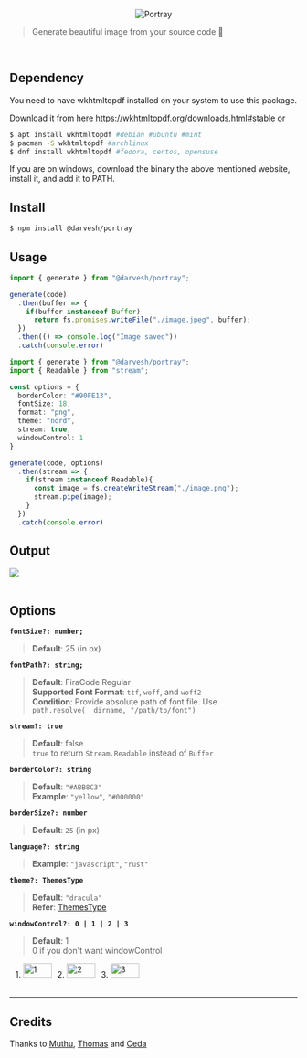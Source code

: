 <p align="center">
  <img src="https://img.techpowerup.org/201102/logo402.png" alt="Portray"/>
</p>


> Generate beautiful image from your source code :night_with_stars:

<br/>

## Dependency

  You need to have wkhtmltopdf installed on your system to use this package. 
  
  Download it from here https://wkhtmltopdf.org/downloads.html#stable or
  ```sh
  $ apt install wkhtmltopdf #debian #ubuntu #mint
  $ pacman -S wkhtmltopdf #archlinux
  $ dnf install wkhtmltopdf #fedora, centos, opensuse
  ```
  If you are on windows, download the binary the above mentioned website, install it, and add it to PATH.


## Install

```sh
$ npm install @darvesh/portray
```

## Usage

```TypeScript
import { generate } from "@darvesh/portray";

generate(code)
  .then(buffer => {
    if(buffer instanceof Buffer) 
      return fs.promises.writeFile("./image.jpeg", buffer);
  })
  .then(() => console.log("Image saved"))
  .catch(console.error)

```

```TypeScript
import { generate } from "@darvesh/portray";
import { Readable } from "stream";

const options = {
  borderColor: "#90FE13",
  fontSize: 18,
  format: "png",
  theme: "nord",
  stream: true,
  windowControl: 1
}

generate(code, options)
  .then(stream => {
    if(stream instanceof Readable){
      const image = fs.createWriteStream("./image.png");
      stream.pipe(image); 
    }
  })
  .catch(console.error)

```
## Output
<img src="https://img.techpowerup.org/201102/default.jpg"/>
<br /><br />

## Options

**`fontSize?: number;`**
> **Default**: 25  (in px)

**`fontPath?: string;`**
> **Default**: FiraCode Regular\
> **Supported Font Format**: `ttf`, `woff`, and `woff2`\
> **Condition**: Provide absolute path of font file. Use `path.resolve(__dirname, "/path/to/font")`

**`stream?: true`**
> **Default**: false\
> `true` to return `Stream.Readable` instead of `Buffer`

**`borderColor?: string`**
> **Default**: `"#ABB8C3"`\
> **Example**: `"yellow"`, `"#000000"`

**`borderSize?: number`**
> **Default**: `25` (in px)

**`language?: string`**
> **Example**: `"javascript"`, `"rust"`

**`theme?: ThemesType`**
> **Default**: `"dracula"`\
> **Refer**: [ThemesType](https://github.com/darvesh/portray/blob/master/src/template/cssTheme.ts)

**`windowControl?: 0 | 1 | 2 | 3`**
> **Default**: 1\
> 0 if you don't want windowControl 
<div style="display: flex;">
  <span style="margin-left: 10px;"> 
    1. <img src="https://img.techpowerup.org/201102/windowcontrol1.png" height="25px" width="50px" alt="1"/> 
  </span>
  <span style="margin-left: 10px;"> 
    2. <img src="https://img.techpowerup.org/201102/windowcontrol2.png" height="25px" width="50px" alt="2"/>
  </span>
  <span style="margin-left: 10px;"> 
    3. <img src="https://img.techpowerup.org/201102/windowcontrol3.png" height="25px" width="50px" alt="3"/> 
  </span>
</div>
<br/>
<hr/>

## Credits
Thanks to [Muthu](https://github.com/mkrhere), [Thomas](https://github.com/trgwii) and [Ceda](https://github.com/ceda-ei)